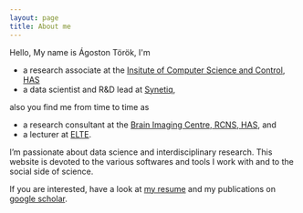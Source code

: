 ```yaml
---
layout: page
title: About me
---
```



Hello, My name is Ágoston Török, I'm

- a research associate at the [Insitute of Computer Science and Control, HAS](https://www.sztaki.hu/en/agoston-zsolt-torok)
- a data scientist and R&D lead at [Synetiq](https://synetiq.net/team/),

also you find me from time to time as
- a research consultant at the  [Brain Imaging Centre, RCNS, HAS](http://www.ttk.mta.hu/telefonkonyv/torok-agoston/), and 
- a lecturer at [ELTE](http://www.doktori.hu/index.php?menuid=192&sz_ID=18023&popup=1).

I’m passionate about data science and interdisciplinary research. This website is devoted to the various softwares and tools I work with and to the social side of science. 

If you are interested, have a look at [my resume](/about/agostontorok_cv_eng_co.pdf) and my publications on [google scholar](https://scholar.google.hu/citations?user=bhZeGh4AAAAJ&hl=hu).

